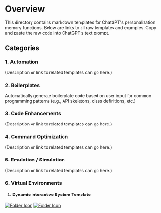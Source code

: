 # Overview

This directory contains markdown templates for ChatGPT's personalization memory functions. Below are links to all raw templates and examples. Copy and paste the raw code into ChatGPT's text prompt.

## Categories

### 1. Automation
(Description or link to related templates can go here.)

### 2. Boilerplates
Automatically generate boilerplate code based on user input for common programming patterns (e.g., API skeletons, class definitions, etc.)

### 3. Code Enhancements
(Description or link to related templates can go here.)

### 4. Command Optimization
(Description or link to related templates can go here.)

### 5. Emulation / Simulation
(Description or link to related templates can go here.)

### 6. Virtual Environments
1. #### Dynamic Interactive System Template
[![Folder Icon](https://img.icons8.com/?size=50&id=59943&format=png&color=000000)](DIST.md)
[![Folder Icon](https://img.icons8.com/?size=50&id=59943&format=png&color=000000)](/examples/DIST.md)
